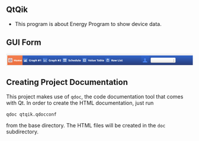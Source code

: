## QtQik

* This program is about Energy Program to show device data.
## GUI Form

![Toolbar](toolbar.png)


## Creating Project Documentation

This project makes use of `qdoc`, the code documentation tool that comes
with Qt. In order to create the HTML documentation, just run

    qdoc qtqik.qdocconf

from the base directory. The HTML files will be created in the `doc`
subdirectory.
